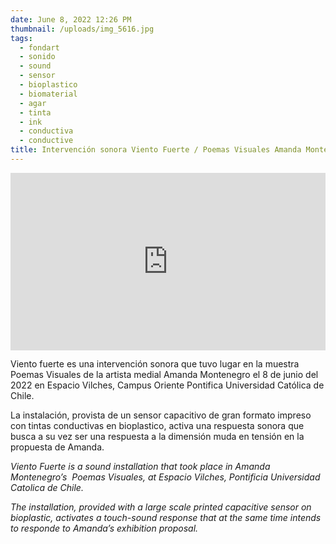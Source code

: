 ```yaml
---
date: June 8, 2022 12:26 PM
thumbnail: /uploads/img_5616.jpg
tags:
  - fondart
  - sonido
  - sound
  - sensor
  - bioplastico
  - biomaterial
  - agar
  - tinta
  - ink
  - conductiva
  - conductive
title: Intervención sonora Viento Fuerte / Poemas Visuales Amanda Montenegro
---
```

<div style="padding:56.25% 0 0 0;position:relative;"><iframe src="https://player.vimeo.com/video/731858601?h=d3b7c2afac&amp;badge=0&amp;autopause=0&amp;player_id=0&amp;app_id=58479" frameborder="0" allow="autoplay; fullscreen; picture-in-picture" allowfullscreen style="position:absolute;top:0;left:0;width:100%;height:100%;" title="Intervenci&amp;oacute;n &amp;quot;Viento Fuerte&amp;quot; en muestra &amp;quot;Poemas Visuales&amp;quot; de Amanda Montenegro."></iframe></div><script src="https://player.vimeo.com/api/player.js"></script>

Viento fuerte es una intervención sonora que tuvo lugar en la muestra Poemas Visuales de la artista medial Amanda Montenegro el 8 de junio del 2022 en Espacio Vilches, Campus Oriente Pontifica Universidad Católica de Chile.

La instalación, provista de un sensor capacitivo de gran formato impreso con tintas conductivas en bioplastico, activa una respuesta sonora que busca a su vez ser una respuesta a la dimensión muda en tensión en la propuesta de Amanda.



*Viento Fuerte is a sound installation that took place in Amanda Montenegro’s  Poemas Visuales, at Espacio Vilches, Pontificia Universidad Catolica de Chile.*

*The installation, provided with a large scale printed capacitive sensor on bioplastic, activates a touch-sound response that at the same time intends to responde to Amanda’s exhibition proposal.*
